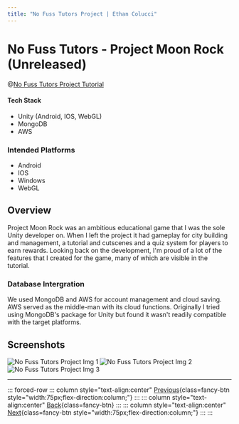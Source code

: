 ```yaml
---
title: "No Fuss Tutors Project | Ethan Colucci"
---
```


# No Fuss Tutors - Project Moon Rock (Unreleased)

@[No Fuss Tutors Project Tutorial](https://www.youtube.com/watch?v=hFGO4fvMFyM)

#### Tech Stack
- Unity (Android, IOS, WebGL)
- MongoDB
- AWS

### Intended Platforms
- Android
- IOS
- Windows
- WebGL

## Overview

Project Moon Rock was an ambitious educational game that I was the sole Unity developer on. When I left the project it had gameplay for city building and management, a tutorial and cutscenes and a quiz system for players to earn rewards. Looking back on the development, I'm proud of a lot of the features that I created for the game, many of which are visible in the tutorial.

### Database Intergration
We used MongoDB and AWS for account management and cloud saving. AWS served as the middle-man with its cloud functions. Originally I tried using MongoDB's package for Unity but found it wasn't readily compatible with the target platforms.

## Screenshots

![No Fuss Tutors Project Img 1](/images/projects/no-fuss-tutors/no-fuss-tutors-project-moonrock-1.jpg)
![No Fuss Tutors Project Img 2](/images/projects/no-fuss-tutors/no-fuss-tutors-project-moonrock-2.jpg)
![No Fuss Tutors Project Img 3](/images/projects/no-fuss-tutors/no-fuss-tutors-project-moonrock-3.jpg)

---

::: forced-row
::: column style="text-align:center"
[Previous](/projects/vr-vision/vr-vision-prop-valve-replacement.html){class=fancy-btn style="width:75px;flex-direction:column;"}
:::
::: column style="text-align:center"
[Back](/./#No-Fuss-Tutors){class=fancy-btn}
:::
::: column style="text-align:center"
[Next](/projects/personal/static-site-generator.html){class=fancy-btn style="width:75px;flex-direction:column;"}
:::
:::